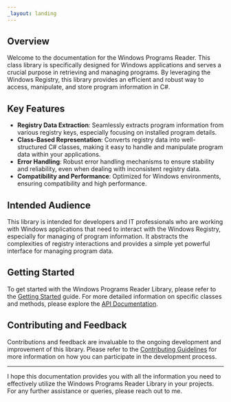 ```yaml
---
_layout: landing
---
```


## Overview

Welcome to the documentation for the Windows Programs Reader. This class library is specifically designed for Windows applications and serves a crucial purpose in retrieving and managing programs. By leveraging the Windows Registry, this library provides an efficient and robust way to access, manipulate, and store program information in C#.

## Key Features

- **Registry Data Extraction**: Seamlessly extracts program information from various registry keys, especially focusing on installed program details.
- **Class-Based Representation**: Converts registry data into well-structured C# classes, making it easy to handle and manipulate program data within your applications.
- **Error Handling**: Robust error handling mechanisms to ensure stability and reliability, even when dealing with inconsistent registry data.
- **Compatibility and Performance**: Optimized for Windows environments, ensuring compatibility and high performance.

## Intended Audience

This library is intended for developers and IT professionals who are working with Windows applications that need to interact with the Windows Registry, especially for managing of program information. It abstracts the complexities of registry interactions and provides a simple yet powerful interface for managing program data.

## Getting Started

To get started with the Windows Programs Reader Library, please refer to the [Getting Started](getting-started.md) guide. For more detailed information on specific classes and methods, please explore the [API Documentation](/api/Windows_Programs_Reader.html).

## Contributing and Feedback

Contributions and feedback are invaluable to the ongoing development and improvement of this library. Please refer to the [Contributing Guidelines](/docs/contributing.html) for more information on how you can participate in the development process.

---

I hope this documentation provides you with all the information you need to effectively utilize the Windows Programs Reader Library in your projects. For any further assistance or queries, please reach out to me.
